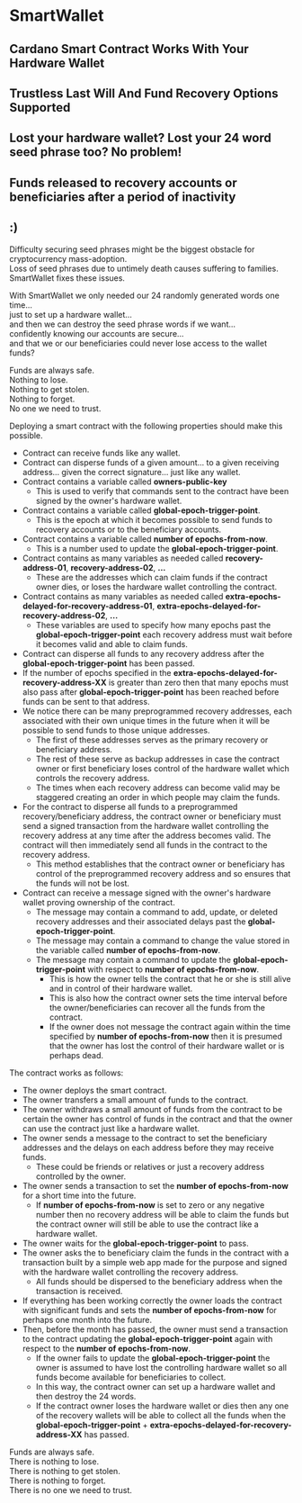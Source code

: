 # SmartWallet

## Cardano Smart Contract Works With Your Hardware Wallet
## Trustless Last Will And Fund Recovery Options Supported
## Lost your hardware wallet? Lost your 24 word seed phrase too? No problem!
## Funds released to recovery accounts or beneficiaries after a period of inactivity
## :)

Difficulty securing seed phrases might be the biggest obstacle for cryptocurrency mass-adoption.  
Loss of seed phrases due to untimely death causes suffering to families.  
SmartWallet fixes these issues.  

With SmartWallet we only needed our 24 randomly generated words one time...  
just to set up a hardware wallet...  
and then we can destroy the seed phrase words if we want...  
confidently knowing our accounts are secure...  
and that we or our beneficiaries could never lose access to the wallet funds?  

Funds are always safe.  
Nothing to lose.  
Nothing to get stolen.  
Nothing to forget.  
No one we need to trust.  

Deploying a smart contract with the following properties should make this possible.
* Contract can receive funds like any wallet.
* Contract can disperse funds of a given amount... to a given receiving address... given the correct signature... just like any wallet.
* Contract contains a variable called **owners-public-key**
  * This is used to verify that commands sent to the contract have been signed by the owner's hardware wallet.
* Contract contains a variable called **global-epoch-trigger-point**.
  * This is the epoch at which it becomes possible to send funds to recovery accounts or to the beneficiary accounts.
* Contract contains a variable called **number of epochs-from-now**.
  * This is a number used to update the **global-epoch-trigger-point**. 
* Contract contains as many variables as needed called **recovery-address-01**, **recovery-address-02**, **...**
  * These are the addresses which can claim funds if the contract owner dies, or loses the hardware wallet controlling the contract.
* Contract contains as many variables as needed called **extra-epochs-delayed-for-recovery-address-01**, **extra-epochs-delayed-for-recovery-address-02**, **...**
  * These variables are used to specify how many epochs past the **global-epoch-trigger-point** each recovery address must wait before it becomes valid and able to claim funds.
* Contract can disperse all funds to any recovery address after the **global-epoch-trigger-point** has been passed.
* If the number of epochs specified in the **extra-epochs-delayed-for-recovery-address-XX** is greater than zero then that many epochs must also pass after **global-epoch-trigger-point** has been reached before funds can be sent to that address.
* We notice there can be many preprogrammed recovery addresses, each associated with their own unique times in the future when it will be possible to send funds to those unique addresses. 
  * The first of these addresses serves as the primary recovery or beneficiary address.
  * The rest of these serve as backup addresses in case the contract owner or first beneficiary loses control of the hardware wallet which controls the recovery address.
  * The times when each recovery address can become valid may be staggered creating an order in which people may claim the funds.
* For the contract to disperse all funds to a preprogrammed recovery/beneficiary address, the contract owner or beneficiary must send a signed transaction from the hardware wallet controlling the recovery address at any time after the address becomes valid. The contract will then immediately send all funds in the contract to the recovery address.
  * This method establishes that the contract owner or beneficiary has control of the preprogrammed recovery address and so ensures that the funds will not be lost.
* Contract can receive a message signed with the owner's hardware wallet proving ownership of the contract.
  * The message may contain a command to add, update, or deleted recovery addresses and their associated delays past the **global-epoch-trigger-point**.
  * The message may contain a command to change the value stored in the variable called **number of epochs-from-now**.  
  * The message may contain a command to update the **global-epoch-trigger-point** with respect to **number of epochs-from-now**.  
    * This is how the owner tells the contract that he or she is still alive and in control of their hardware wallet.
    * This is also how the contract owner sets the time interval before the owner/beneficiaries can recover all the funds from the contract. 
    * If the owner does not message the contract again within the time specified by **number of epochs-from-now** then it is presumed that the owner has lost the control of their hardware wallet or is perhaps dead. 

The contract works as follows:  
* The owner deploys the smart contract.
* The owner transfers a small amount of funds to the contract. 
* The owner withdraws a small amount of funds from the contract to be certain the owner has control of funds in the contract and that the owner can use the contract just like a hardware wallet.
* The owner sends a message to the contract to set the beneficiary addresses and the delays on each address before they may receive funds. 
  * These could be friends or relatives or just a recovery address controlled by the owner.
* The owner sends a transaction to set the **number of epochs-from-now** for a short time into the future.
  * If **number of epochs-from-now** is set to zero or any negative number then no recovery address will be able to claim the funds but the contract owner will still be able to use the contract like a hardware wallet.
* The owner waits for the **global-epoch-trigger-point** to pass.
* The owner asks the to beneficiary claim the funds in the contract with a transaction built by a simple web app made for the purpose and signed with the hardware wallet controlling the recovery address.  
  * All funds should be dispersed to the beneficiary address when the transaction is received.
* If everything has been working correctly the owner loads the contract with significant funds and sets the **number of epochs-from-now** for perhaps one month into the future.
* Then, before the month has passed, the owner must send a transaction to the contract updating the **global-epoch-trigger-point** again with respect to the **number of epochs-from-now**.
  * If the owner fails to update the **global-epoch-trigger-point** the owner is assumed to have lost the controlling hardware wallet so all funds become available for beneficiaries to collect.
  * In this way, the contract owner can set up a hardware wallet and then destroy the 24 words. 
  * If the contract owner loses the hardware wallet or dies then any one of the recovery wallets will be able to collect all the funds when the **global-epoch-trigger-point** + **extra-epochs-delayed-for-recovery-address-XX** has passed.

Funds are always safe.  
There is nothing to lose.  
There is nothing to get stolen.  
There is nothing to forget.  
There is no one we need to trust.  


